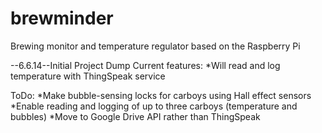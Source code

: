 brewminder
==========

Brewing monitor and temperature regulator based on the Raspberry Pi


--6.6.14--Initial Project Dump
Current features:
*Will read and log temperature with ThingSpeak service


ToDo:
*Make bubble-sensing locks for carboys using Hall effect sensors
*Enable reading and logging of up to three carboys (temperature and bubbles)
*Move to Google Drive API rather than ThingSpeak
